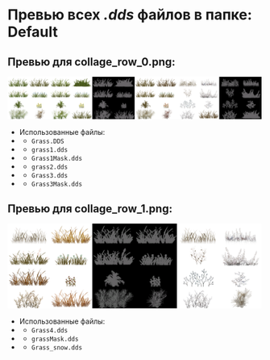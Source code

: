 # Превью всех ***.dds*** файлов в папке: Default
## Превью для collage_row_0.png:
![collage_row_0.png](collage_row_0.png)
- Использованные файлы:
- - ``` Grass.DDS ```
- - ``` grass1.dds ```
- - ``` Grass1Mask.dds ```
- - ``` grass2.dds ```
- - ``` Grass3.dds ```
- - ``` Grass3Mask.dds ```
## Превью для collage_row_1.png:
![collage_row_1.png](collage_row_1.png)
- Использованные файлы:
- - ``` Grass4.dds ```
- - ``` grassMask.dds ```
- - ``` Grass_snow.dds ```
